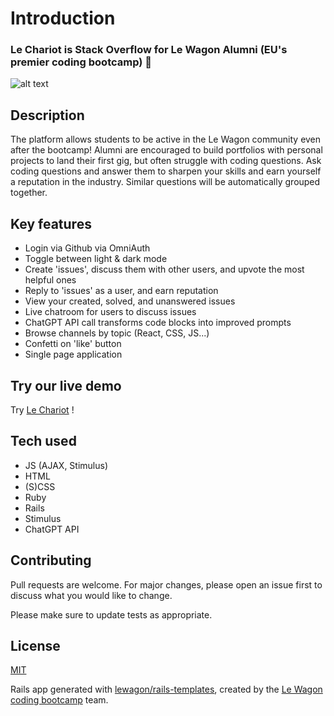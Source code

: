 # Introduction

### Le Chariot is Stack Overflow for Le Wagon Alumni (EU's premier coding bootcamp) 🚀

![alt text](https://res.cloudinary.com/dl0lttme2/image/upload/v1678883745/lechariot_opengraph_e7jwbf.png)

## Description

The platform allows students to be active in the Le Wagon community even after the bootcamp!  Alumni are encouraged to build portfolios with personal projects to land their first gig, but often struggle with coding questions. Ask coding questions and answer them to sharpen your skills and earn yourself a reputation in the industry. Similar questions will be automatically grouped together.
## Key features
- Login via Github via OmniAuth
- Toggle between light & dark mode
- Create 'issues', discuss them with other users, and upvote the most helpful ones
- Reply to 'issues' as a user, and earn reputation
- View your created, solved, and unanswered issues
- Live chatroom for users to discuss issues
- ChatGPT API call transforms code blocks into improved prompts
- Browse channels by topic (React, CSS, JS...)
- Confetti on 'like' button
- Single page application

## Try our live demo
Try [Le Chariot](https://www.lechariot.net) !

## Tech used

- JS (AJAX, Stimulus)
- HTML
- (S)CSS
- Ruby
- Rails
- Stimulus
- ChatGPT API
## Contributing

Pull requests are welcome. For major changes, please open an issue first
to discuss what you would like to change.

Please make sure to update tests as appropriate.

## License

[MIT](https://choosealicense.com/licenses/mit/)

Rails app generated with [lewagon/rails-templates](https://github.com/lewagon/rails-templates), created by the [Le Wagon coding bootcamp](https://www.lewagon.com) team.
